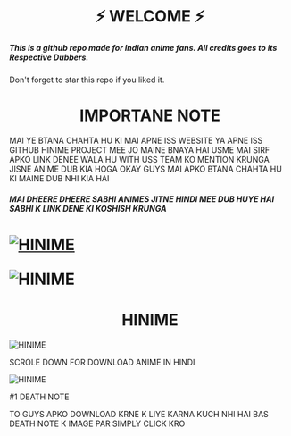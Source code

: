 
<h1 align="center">⚡ WELCOME ⚡</h1>



<h5>This is a github repo made for Indian anime fans. All credits goes to its Respective Dubbers.</h5>



Don't forget to star this repo if you liked it.






<h1 align="center"> IMPORTANE NOTE </h1>


 MAI YE BTANA CHAHTA HU KI MAI APNE ISS WEBSITE YA APNE ISS GITHUB HINIME PROJECT MEE JO MAINE BNAYA HAI USME MAI SIRF APKO LINK DENEE WALA HU WITH USS TEAM KO MENTION KRUNGA JISNE ANIME DUB KIA HOGA OKAY GUYS MAI APKO BTANA CHAHTA HU KI MAINE DUB NHI KIA HAI
<h5>MAI DHEERE DHEERE SABHI ANIMES JITNE HINDI MEE DUB HUYE HAI SABHI K LINK DENE KI KOSHISH KRUNGA


<h1 align= WELCOME IN ANIME WORLD</h1>

[![HINIME](https://telegra.ph/file/a29f4769d061f1665ed7e.jpg)](https://github.com/sidhu70/HINIME)



![HINIME](https://telegra.ph/file/5f67f215a37ad1e13ca18.jpg)



<h1 align="center"> HINIME </h1>


![HINIME](https://telegra.ph/file/f9ab6e957203f9859e7fc.jpg)

SCROLE DOWN FOR DOWNLOAD ANIME IN HINDI

![HINIME](https://telegra.ph/file/82285c1f98dd02f4e5266.jpg)

 #1 DEATH NOTE

TO GUYS APKO DOWNLOAD KRNE K LIYE KARNA KUCH NHI HAI BAS DEATH NOTE K IMAGE PAR SIMPLY CLICK KRO
